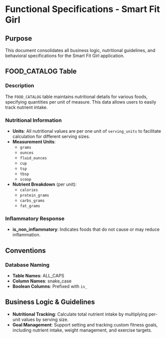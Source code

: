 # Functional Specifications - Smart Fit Girl

## Purpose
This document consolidates all business logic, nutritional guidelines, and behavioral specifications for the Smart Fit Girl application.

## FOOD_CATALOG Table

### Description
The `FOOD_CATALOG` table maintains nutritional details for various foods, specifying quantities per unit of measure. This data allows users to easily track nutrient intake.

### Nutritional Information
- **Units**: All nutritional values are per one unit of `serving_units` to facilitate calculation for different serving sizes.
- **Measurement Units**:
  - `grams`
  - `ounces`
  - `fluid_ounces`
  - `cup`
  - `tsp`
  - `tbsp`
  - `scoop`
- **Nutrient Breakdown** (per unit):
  - `calories`
  - `protein_grams`
  - `carbs_grams`
  - `fat_grams`

### Inflammatory Response
- **is_non_inflammatory**: Indicates foods that do not cause or may reduce inflammation.

## Conventions

### Database Naming
- **Table Names**: ALL_CAPS
- **Column Names**: snake_case
- **Boolean Columns**: Prefixed with `is_`

## Business Logic & Guidelines
- **Nutritional Tracking**: Calculate total nutrient intake by multiplying per-unit values by serving size.
- **Goal Management**: Support setting and tracking custom fitness goals, including nutrient intake, weight management, and exercise targets.
